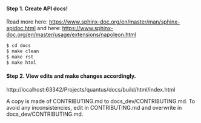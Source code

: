 #### Step 1. Create API docs!
Read more here: https://www.sphinx-doc.org/en/master/man/sphinx-apidoc.html and here: https://www.sphinx-doc.org/en/master/usage/extensions/napoleon.html
```bash
$ cd docs
$ make clean
$ make rst
$ make html
```

#### Step 2. View edits and make changes accordingly.
http://localhost:63342/Projects/quantus/docs/build/html/index.html

A copy is made of CONTRIBUTING.md to docs_dev/CONTRIBUTING.md. To avoid any inconsistencies, edit in CONTRIBUTING.md and overwrite in docs_dev/CONTRIBUTING.md.